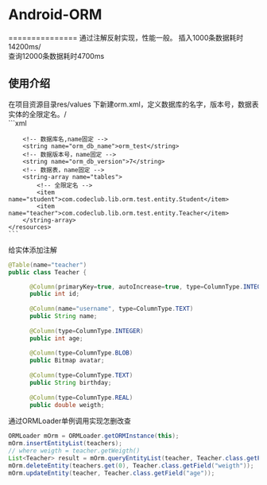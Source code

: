 # Android-ORM
===============
通过注解反射实现，性能一般。
插入1000条数据耗时14200ms/<br>
查询12000条数据耗时4700ms

使用介绍
---------
  在项目资源目录res/values 下新建orm.xml，定义数据库的名字，版本号，数据表实体的全限定名。/<br>
    ```xml
    <?xml version="1.0" encoding="utf-8"?>
    <resources>
     
        <!-- 数据库名,name固定 -->
        <string name="orm_db_name">orm_test</string>
        <!-- 数据版本号，name固定 -->
        <string name="orm_db_version">7</string>
        <!-- 数据表，name固定 -->
        <string-array name="tables">
            <!-- 全限定名 -->
            <item name="student">com.codeclub.lib.orm.test.entity.Student</item>
            <item name="teacher">com.codeclub.lib.orm.test.entity.Teacher</item>
        </string-array>
    </resources>
    ```
  给实体添加注解
  ```Java
  @Table(name="teacher")
  public class Teacher {

    	@Column(primaryKey=true, autoIncrease=true, type=ColumnType.INTEGER)
    	public int id;
    	
    	@Column(name="username", type=ColumnType.TEXT)
    	public String name;
    	
    	@Column(type=ColumnType.INTEGER)
    	public int age;
    	
    	@Column(type=ColumnType.BLOB)
    	public Bitmap avatar;
	
		@Column(type=ColumnType.TEXT)
		public String birthday;
		
		@Column(type=ColumnType.REAL)
		public double weigth;
  ```
  
  通过ORMLoader单例调用实现怎删改查
  ```Java
  ORMLoader mOrm = ORMLoader.getORMInstance(this);
  mOrm.insertEntityList(teachers);
  // where weigth = teacher.getWeigth()
  List<Teacher> result = mOrm.queryEntityList(teacher, Teacher.class.getField("weigth"));
  mOrm.deleteEntity(teachers.get(0), Teacher.class.getField("weigth"));
  mOrm.updateEntity(teacher, Teacher.class.getField("age"));
  ```
